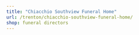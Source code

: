 ```yaml
---
title: "Chiacchio Southview Funeral Home"
url: /trenton/chiacchio-southview-funeral-home/
shop: funeral directors
---
```

